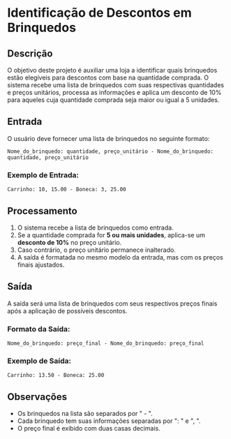 # Identificação de Descontos em Brinquedos

## Descrição

O objetivo deste projeto é auxiliar uma loja a identificar quais brinquedos estão elegíveis para descontos com base na quantidade comprada. O sistema recebe uma lista de brinquedos com suas respectivas quantidades e preços unitários, processa as informações e aplica um desconto de 10% para aqueles cuja quantidade comprada seja maior ou igual a 5 unidades.

## Entrada

O usuário deve fornecer uma lista de brinquedos no seguinte formato:

```
Nome_do_brinquedo: quantidade, preço_unitário - Nome_do_brinquedo: quantidade, preço_unitário
```

### Exemplo de Entrada:

```
Carrinho: 10, 15.00 - Boneca: 3, 25.00
```

## Processamento

1. O sistema recebe a lista de brinquedos como entrada.
2. Se a quantidade comprada for **5 ou mais unidades**, aplica-se um **desconto de 10%** no preço unitário.
3. Caso contrário, o preço unitário permanece inalterado.
4. A saída é formatada no mesmo modelo da entrada, mas com os preços finais ajustados.

## Saída

A saída será uma lista de brinquedos com seus respectivos preços finais após a aplicação de possíveis descontos.

### Formato da Saída:

```
Nome_do_brinquedo: preço_final - Nome_do_brinquedo: preço_final
```

### Exemplo de Saída:

```
Carrinho: 13.50 - Boneca: 25.00
```

## Observações

- Os brinquedos na lista são separados por " - ".
- Cada brinquedo tem suas informações separadas por ": " e ", ".
- O preço final é exibido com duas casas decimais.
